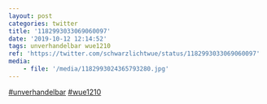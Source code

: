 ```yaml
---
layout: post
categories: twitter
title: '1182993033069060097'
date: '2019-10-12 12:14:52'
tags: unverhandelbar wue1210
ref: 'https://twitter.com/schwarzlichtwue/status/1182993033069060097'
media:
    - file: '/media/1182993024365793280.jpg'
---
```

[#unverhandelbar](/t/unverhandelbar) [#wue1210](/t/wue1210)  